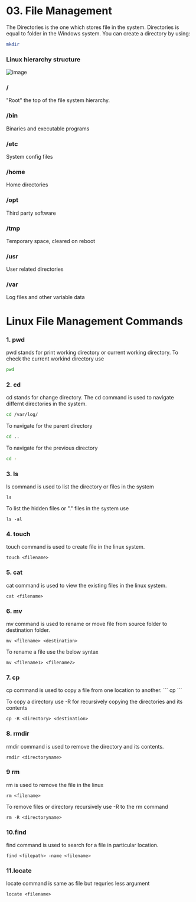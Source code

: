 <h1>03. File Management</h1>
The Directories is the one which stores file in the system. Directories is equal to folder in the Windows system.
You can create a directory by using:

```sh
mkdir
```
<h3> Linux hierarchy structure </h3>

![image](https://user-images.githubusercontent.com/50689175/129308752-0badcb6d-0a66-47c5-860a-1276f13129ed.png)



<h3>/</h3>
    "Root" the top of the file system hierarchy.
  
<h3>/bin</h3>
    Binaries and executable programs
   
<h3>/etc</h3>
    System config files
    
<h3>/home</h3>
    Home directories
    
<h3>/opt</h3>
    Third party software

<h3>/tmp</h3>
    Temporary space, cleared on reboot
   
<h3>/usr</h3>
    User related directories
    
<h3>/var</h3>
    Log files and other variable data
    

<h1>Linux File Management Commands</h1>

<h3>1. pwd</h3>
    pwd stands for print working directory or current working directory.
    To check the current  workind directory use
    
```sh
pwd
```

<h3>2. cd</h3>
    cd stands for change directory. The cd command is used to navigate differnt directories in the system.
  
```sh
cd /var/log/
```

To navigate for the parent directory

```sh
cd ..
```
To navigate for the previous directory

```sh
cd -
```

<h3>3. ls</h3>
    ls command is used to list the directory or files in the system

```
ls
```

To list the hidden files or "." files in the system use
```
ls -al
```
<h3>4. touch</h3>
    touch command is used to create file in the linux system.
    
```
touch <filename>
```

<h3>5. cat</h3>
    cat command is used to view the existing files in the linux system.
    
```
cat <filename>
```

<h3>6. mv</h3>
    mv command is used to rename or move file from source folder to destination folder.
    
```
mv <filename> <destination>
```
To rename a file use the below syntax

```
mv <filename1> <filename2>
```
<h3>7. cp</h3>
    cp command is used to copy a file from one location to another. 
```
cp <filename> <destination>
```

To copy a directory use -R for recursively copying  the directories and its contents
```
cp -R <directory> <destination>
```

<h3>8. rmdir</h3>
    rmdir command is used to remove the directory and its contents.
    
```
rmdir <directoryname>
```

<h3>9 rm</h3>
    rm is used to remove the file in the linux
    
```
rm <filename>
```

To remove files or directory recursively use -R to the rm command

```
rm -R <directoryname>
```

<h3>10.find</h3>
    find command is used to search for a file in particular location.
    
```
find <filepath> -name <filename>
```

<h3>11.locate</h3>
    locate command is same as file but requries less argument
   
```
locate <filename>
```
